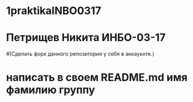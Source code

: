# 1praktikaINBO0317
# Петрищев Никита ИНБО-03-17
#(Сделать форк данного репозитория у себя в аккаукнте.)

# написать в своем README.md имя фамилию группу

